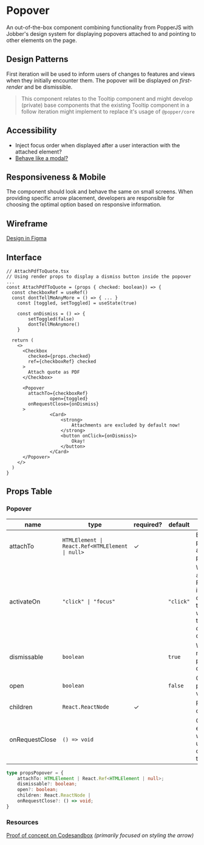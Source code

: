 # Popover

An out-of-the-box component combining functionality from PopperJS with Jobber's
design system for displaying popovers attached to and pointing to other elements
on the page.

## Design Patterns

First iteration will be used to inform users of changes to features and views
when they initially encounter them. The popover will be displayed on
_first-render_ and be dismissible.

> This component relates to the Tooltip component and might develop (private)
> base components that the existing Tooltip component in a follow iteration
> might implement to replace it's usage of `@popper/core`

## Accessibility

- Inject focus order when displayed after a user interaction with the attached
  element?
- [Behave like a modal?](https://www.w3.org/TR/wai-aria-practices-1.1/examples/dialog-modal/dialog.html)

## Responsiveness & Mobile

The component should look and behave the same on small screens. When providing
specific arrow placement, developers are responsible for choosing the optimal
option based on responsive information.

## Wireframe

[Design in Figma](https://www.figma.com/file/i2CF0Qou8QIzhs8umPvnnB/Design-System-Contribution-%5BPopover%5D?node-id=26%3A2)

## Interface

```tsx
// AttachPdfToQuote.tsx
// Using render props to display a dismiss button inside the popover
...
const AttachPdfToQuote = (props { checked: boolean}) => {
  const checkboxRef = useRef()
  const dontTellMeAnyMore = () => { ... }
    const [toggled, setToggled] = useState(true)

    const onDismiss = () => {
        setToggled(false)
        dontTellMeAnymore()
    }

  return (
    <>
      <Checkbox
        checked={props.checked}
        ref={checkboxRef} checked
      >
        Attach quote as PDF
      </Checkbox>

      <Popover
        attachTo={checkboxRef}
                open={toggled}
        onRequestClose={onDismiss}
      >
                <Card>
                    <strong>
                        Attachments are excluded by default now!
                    </strong>
                    <button onClick={onDismiss}>
                        Okay!
                    </button>
                </Card>
      </Popover>
    </>
  )
}
```

## Props Table

### Popover

| name           | type                                            | required? | default   | description                                                                                               |
| -------------- | ----------------------------------------------- | --------- | --------- | --------------------------------------------------------------------------------------------------------- |
| attachTo       | `HTMLElement \| React.Ref<HTMLElement \| null>` | ✓         |           | Element the popover will attach to and point at.                                                          |
| activateOn     | `"click" \| "focus"`                            |           | `"click"` | When `attachTo` is React node it it will be cloned and the popover will be toggled _on click_ by default. |
| dismissable    | `boolean`                                       |           | `true`    | Whether or not the popover is dismissable.                                                                |
| open           | `boolean`                                       |           | `false`   | Control popover viability.                                                                                |
| children       | `React.ReactNode`                               | ✓         |           | Pop-over content.                                                                                         |
| onRequestClose | `() => void`                                    |           |           | Callback executed when the user wants to close/dismiss the popover                                        |

```ts
type propsPopover = {
    attachTo: HTMLElement | React.Ref<HTMLElement | null>;
    dismissable?: boolean;
    open?: boolean;
    children: React.ReactNode |
    onRequestClose?: () => void;
}
```

### Resources

[Proof of concept on Codesandbox](https://codesandbox.io/s/dreamy-swirles-8k908?file=/src/App.tsx)
_(primarily focused on styling the arrow)_
